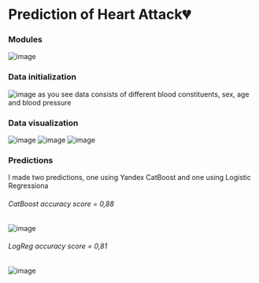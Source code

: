 #  Prediction of Heart Attack💔
### Modules
![image](https://user-images.githubusercontent.com/82718776/130514229-af986af5-32ed-42a9-915e-1e7634bf096c.png)
### Data initialization
![image](https://user-images.githubusercontent.com/82718776/130513109-e7e60d6a-2f88-49c5-a173-be616ea491d1.png)
as you see data consists of different blood constituents, sex, age and blood pressure 
### Data visualization
![image](https://user-images.githubusercontent.com/82718776/130513468-c39f4d7e-4aac-4196-9870-224cf7be814f.png)
![image](https://user-images.githubusercontent.com/82718776/130513543-984a2eb1-3ffd-46c1-9836-b4456078933e.png)
![image](https://user-images.githubusercontent.com/82718776/130513594-5ee92047-1259-4e0b-bfdf-7be685a73845.png)
### Predictions
I made two predictions, one using Yandex CatBoost and one using Logistic Regressiona
###### CatBoost accuracy score = 0,88
![image](https://user-images.githubusercontent.com/82718776/130514016-375b4508-1690-4513-ab75-6222fc440656.png)
###### LogReg accuracy score = 0,81
![image](https://user-images.githubusercontent.com/82718776/130514055-11eef1d2-2010-4392-8d09-f0a7727424a9.png)
